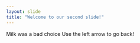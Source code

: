 ```yaml
---
layout: slide
title: "Welcome to our second slide!"
---
```

Milk was a bad choice
Use the left arrow to go back!
